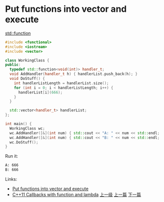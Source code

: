 # Put functions into vector and execute

[std::function](http://en.cppreference.com/w/cpp/utility/functional/function)

```c++
#include <functional>
#include <iostream>
#include <vector>

class WorkingClass {
public:
  typedef std::function<void(int)> handler_t;
  void AddHandler(handler_t h) { handlerList.push_back(h); }
  void DoStuff() {
    int handlerListLength = handlerList.size();
    for (int i = 0; i < handlerListLength; i++) {
      handlerList[i](666);
    }
  }

  std::vector<handler_t> handlerList;
};

int main() {
  WorkingClass wc;
  wc.AddHandler([&](int num) { std::cout << "A: " << num << std::endl; });
  wc.AddHandler([&](int num) { std::cout << "B: " << num << std::endl; });
  wc.DoStuff();
}
```

Run it:
```sh
A: 666
B: 666
```

Links:
* [Put functions into vector and execute](https://stackoverflow.com/questions/25628031/put-functions-into-vector-and-execute?utm_medium=organic&utm_source=google_rich_qa&utm_campaign=google_rich_qa)
* [C++11 Callbacks with function and lambda](https://gist.github.com/4poc/3155832)
[上一级](base.md)
[上一篇](Preprocessor.md)
[下一篇](STL.md)
